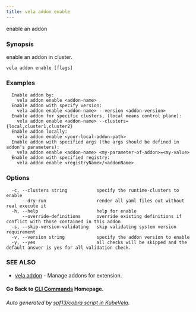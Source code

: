 ```yaml
---
title: vela addon enable
---
```


enable an addon

### Synopsis

enable an addon in cluster.

```
vela addon enable [flags]
```

### Examples

```
  Enable addon by:
	vela addon enable <addon-name>
  Enable addon with specify version:
	vela addon enable <addon-name> --version <addon-version>
  Enable addon for specific clusters, (local means control plane):
	vela addon enable <addon-name> --clusters={local,cluster1,cluster2}
  Enable addon locally:
	vela addon enable <your-local-addon-path>
  Enable addon with specified args (the args should be defined in addon's parameters):
	vela addon enable <addon-name> <my-parameter-of-addon>=<my-value>
  Enable addon with specified registry:
    vela addon enable <registryName>/<addonName>

```

### Options

```
  -c, --clusters string           specify the runtime-clusters to enable
      --dry-run                   render all yaml files out without real execute it
  -h, --help                      help for enable
      --override-definitions      override existing definitions if conflict with those contained in this addon
  -s, --skip-version-validating   skip validating system version requirement
  -v, --version string            specify the addon version to enable
  -y, --yes                       all checks will be skipped and the default answer is yes for all validation check.
```

### SEE ALSO

* [vela addon](vela_addon.md)	 - Manage addons for extension.

#### Go Back to [CLI Commands](vela.md) Homepage.


###### Auto generated by [spf13/cobra script in KubeVela](https://github.com/kubevela/kubevela/tree/master/hack/docgen).
